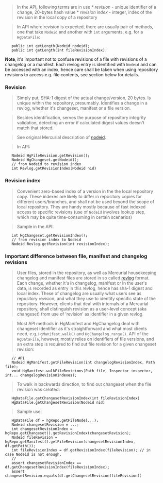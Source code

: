 > In the API, following terms are in use
    * _revision_ - unique identifier of a change, 20-bytes hash value
    * _revision index_ - integer, index of the revision in the local copy of a repository

> In API where revision is expected, there are usually pair of methods, one that take `Nodeid` and another with `int` arguments, e.g. for a `HgDataFile`:
```
   public int getLength(Nodeid nodeid);
   public int getLength(int fileRevisionIndex);
```

**Note**, it's important not to confuse revisions of a file with revisions of a changelog or a manifest. Each revlog entry is identified with `Nodeid` and can be accessed with an index, hence care shall be taken when using repository revisions to access e.g. file contents, see section below for details.


### Revision ###

> Simply put, SHA-1 digest of the actual change/version, 20 bytes. Is unique within the repository, presumably. Identifies a change in a revlog, whether it's changeset, manifest or a file version.

> Besides identification, serves the purpose of repository integrity validation, detecting an error if calculated digest values doesn't match that stored.

> See original Mercurial description of [nodeid](http://mercurial.selenic.com/wiki/Nodeid).

> In API:
```
   Nodeid HgFileRevision.getRevision();
   Nodeid HgChangeset.getNodeid();
   // from Nodeid to revision index
   int Revlog.getRevisionIndex(Nodeid nid)
```


### Revision index ###

> Convenient zero-based index of a version in the the local repository copy. These indexes are likely to differ in repository copies for different users/branches, and shall not be used beyond the scope of local repository. They are handy mostly because of fast indexed access to specific revisions (use of `Nodeid` involves lookup step, which may be quite time-consuming in certain scenarios)

> Sample in the API:
```
   int HgChangeset.getRevisionIndex();
   // from revision index to Nodeid
   Nodeid Revlog.getRevision(int revisionIndex);
```


### Important difference between file, manifest and changelog revisions ###

> User files, stored in the repository, as well as Mercurial housekeeping changelog and manifest files are stored in so called [revlog](http://mercurial.selenic.com/wiki/Revlog) format. Each change, whether it's in changelog, manifest or in the user's data, is recorded as entry in this revlog, hence has sha-1 digest and local index. These of changelog are usually what users see as repository revision, and what they use to identify specific state of the repository. However, clients that deal with internals of a Mercurial repository, shall distinguish revision as a user-level concept (aka changeset) from use of 'revision' as identifier in a given revlog.

> Most API methods in HgManifest and HgChangelog deal with changeset identifier as it's straightforward and what most clients need, e.g. `HgManifest.walk()` and `HgChangelog.range()`. API of the `HgDataFile`, however, mostly relies on identifiers of file versions, and an extra step is required to find out file revision for a given changeset revision:
```
   // API
   Nodeid HgManifest.getFileRevision(int changelogRevisionIndex, Path file);
   void HgManifest.walkFileRevisions(Path file, Inspector inspector, int... changelogRevisionIndexes);
```

> To walk in backwards direction, to find out changeset when the file revision was created:
```
   HgDataFile.getChangesetRevisionIndex(int fileRevisionIndex)
   HgDataFile.getChangesetRevision(Nodeid nid)
```

> Sample use:
```
   HgDataFile df = hgRepo.getFileNode(...);
   Nodeid changesetRevision = ...;
   int changesetRevisionIndex = hgRepo.getChangeset().getRevisionIndex(changesetRevision);
   Nodeid fileRevision = hgRepo.getManifest().getFileRevision(changesetRevisionIndex, df.getPath());
   int fileRevisionIndex = df.getRevisionIndex(fileRevision); // in case Nodeid is not enough.
   //
   assert changesetRevisionIndex == df.getChangesetRevisionIndex(fileRevisionIndex);
   assert changesetRevision.equals(df.getChangesetRevision(fileRevision))
```